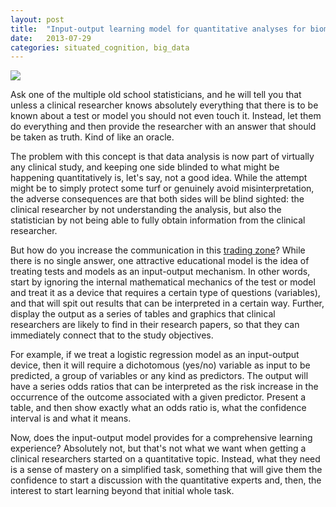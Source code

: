 ```yaml
---
layout: post
title:  "Input-output learning model for quantitative analyses for biomedical researchers "
date:   2013-07-29
categories: situated_cognition, big_data
---
```


![](http://www.philnel.com/wp-content/uploads/2011/05/BWAttractsOpposites-InOut.jpg)

Ask one of the multiple old school statisticians, and he will tell you that unless a clinical researcher knows absolutely everything that there is to be known about a test or model you should not even touch it. Instead, let them do everything and then provide the researcher with an answer that should be taken as truth. Kind of like an oracle.

The problem with this concept is that data analysis is now part of virtually any clinical study, and keeping one side blinded to what might be happening quantitatively is, let's say, not a good idea. While the attempt might be to simply protect some turf or genuinely avoid misinterpretation, the adverse consequences are that both sides will be blind sighted: the clinical researcher by not understanding the analysis, but also the statistician by not being able to fully obtain information from the clinical researcher.

But how do you increase the communication in this [trading zone](http://en.wikipedia.org/wiki/Trading_zones)? While there is no single answer, one attractive educational model is the idea of treating tests and models as an input-output mechanism. In other words, start by ignoring the internal mathematical mechanics of the test or model and treat it as a device that requires a certain type of questions (variables), and that will spit out results that can be interpreted in a certain way. Further, display the output as a series of tables and graphics that clinical researchers are likely to find in their research papers, so that they can immediately connect that to the study objectives.

For example, if we treat a logistic regression model as an input-output device, then it will require a dichotomous (yes/no) variable as input to be predicted, a group of variables or any kind as predictors. The output will have a series odds ratios that can be interpreted as the risk increase in the occurrence of the outcome associated with a given predictor. Present a table, and then show exactly what an odds ratio is, what the confidence interval is and what it means.

Now, does the input-output model provides for a comprehensive learning experience? Absolutely not, but that's not what we want when getting a clinical researchers started on a quantitative topic. Instead, what they need is a sense of mastery on a simplified task, something that will give them the confidence to start a discussion with the quantitative experts and, then, the interest to start learning beyond that initial whole task. 